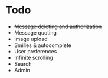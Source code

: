 Todo
===

* ~~Message deleting and authorization~~
* Message quoting
* Image upload
* Smilies & autocomplete
* User preferences
* Infinite scrolling
* Search
* Admin